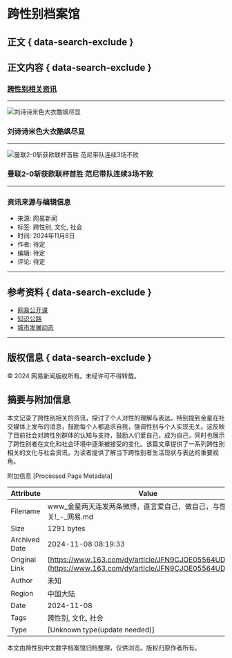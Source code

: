 # 跨性别档案馆

## 正文 { data-search-exclude }


## 正文内容 { data-search-exclude }

### [跨性别相关资讯](https://www.163.com/dy/article/JGFBVQ02000189FH.html?clickfrom=w_yw "中国记者节微视频")

---

![刘诗诗米色大衣酷飒尽显](https://nimg.ws.126.net/?url=http%3A%2F%2Fcms-bucket.ws.126.net%2F2024%2F1108%2Fab59b90dj00smm1z2002cc000550038c.jpg&thumbnail=185y116&quality=100&type=jpg "刘诗诗米色大衣酷飒尽显")

### 刘诗诗米色大衣酷飒尽显

---

![曼联2-0斩获欧联杯首胜 范尼带队连续3场不败](https://nimg.ws.126.net/?url=http%3A%2F%2Fcms-bucket.ws.126.net%2F2024%2F1108%2F45e40ec1j00smlyst009xc000cl0069c.jpg&thumbnail=453y225&quality=100&type=jpg "曼联2-0斩获欧联杯首胜 范尼带队连续3场不败")

### 曼联2-0斩获欧联杯首胜 范尼带队连续3场不败

---

### 资讯来源与编辑信息

- 来源: 网易新闻
- 标签: 跨性别, 文化, 社会
- 时间: 2024年11月8日
- 作者: 待定
- 编辑: 待定
- 评论: 待定

---

## 参考资料 { data-search-exclude }

- [网易公开课](https://open.163.com/)
- [知识公路](https://www.163.com/dy/article/VKFDHFCJ7.html?clickfrom=w_zsgl)
- [城市发展动态](https://www.163.com/dy/article/JGCVBC0A05479U3A.html?clickfrom=w_dy)

---

## 版权信息 { data-search-exclude }

© 2024 网易新闻版权所有。未经许可不得转载。

## 摘要与附加信息

<!-- tcd_abstract -->
本文记录了跨性别相关的资讯，探讨了个人对性的理解与表达。特别提到金星在社交媒体上发布的消息，鼓励每个人都追求自我，强调性别与个人实现无关。这反映了目前社会对跨性别群体的认知与支持，鼓励人们爱自己，成为自己，同时也展示了跨性别者在文化和社会环境中逐渐被接受的变化。该篇文章提供了一系列跨性别相关的文化与社会资讯，为读者提供了解当下跨性别者生活现状与表达的重要视角。
<!-- tcd_abstract_end -->

附加信息 [Processed Page Metadata]

| Attribute       | Value                                  |
|-----------------|----------------------------------------|
| Filename        | www_金星两天连发两条微博，直言爱自己，做自己，与性别无关!_-_网易.md                             |
| Size            | 1291 bytes                           |
| Archived Date   | 2024-11-08 08:19:33                             |
| Original Link   | [https://www.163.com/dy/article/JFN9CJOE05564UD9.html](https://www.163.com/dy/article/JFN9CJOE05564UD9.html)                       |
| Author          | 未知                               |
| Region          | 中国大陆                               |
| Date            | 2024-11-08                                 |
| Tags            | 跨性别, 文化, 社会                                 |
| Type            | [Unknown type(update needed)]                                 |
<!-- tcd_table_end -->

本文由跨性别中文数字档案馆归档整理，仅供浏览。版权归原作者所有。
